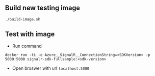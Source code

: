 ## Build new testing image

```
./build-image.sh
```

## Test with image
- Run command
```
docker run -ti -e Azure__SignalR__ConnectionString=<SDKVersion> -p 5000:5000 signalr-sdk-fullsample:<sdk-version>
```
- Open broswer with url `localhost:5000`

